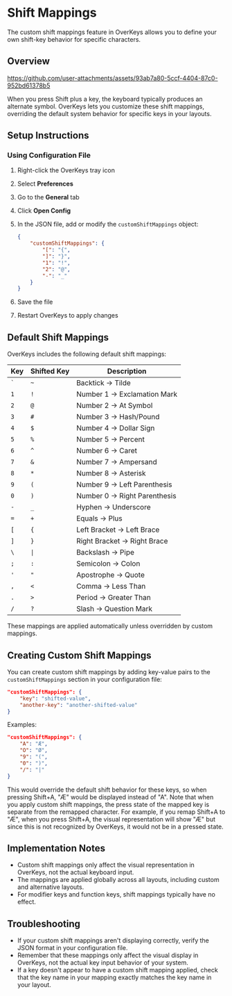 # Shift Mappings

The custom shift mappings feature in OverKeys allows you to define your own shift-key behavior for specific characters.

## Overview

https://github.com/user-attachments/assets/93ab7a80-5ccf-4404-87c0-952bd61378b5

When you press Shift plus a key, the keyboard typically produces an alternate symbol. OverKeys lets you customize these shift mappings, overriding the default system behavior for specific keys in your layouts.

## Setup Instructions

### Using Configuration File

1. Right-click the OverKeys tray icon
2. Select **Preferences**
3. Go to the **General** tab
4. Click **Open Config**
5. In the JSON file, add or modify the `customShiftMappings` object:

    ```json
    {
        "customShiftMappings": {
            "[": "{",
            "]": "}",
            "1": "!",
            "2": "@",
            "-": "_"
        }
    }
    ```

6. Save the file
7. Restart OverKeys to apply changes

## Default Shift Mappings

OverKeys includes the following default shift mappings:

| Key     | Shifted Key | Description                  |
| ------- | ----------- | ---------------------------- |
| `` ` `` | `~`         | Backtick → Tilde             |
| `1`     | `!`         | Number 1 → Exclamation Mark  |
| `2`     | `@`         | Number 2 → At Symbol         |
| `3`     | `#`         | Number 3 → Hash/Pound        |
| `4`     | `$`         | Number 4 → Dollar Sign       |
| `5`     | `%`         | Number 5 → Percent           |
| `6`     | `^`         | Number 6 → Caret             |
| `7`     | `&`         | Number 7 → Ampersand         |
| `8`     | `*`         | Number 8 → Asterisk          |
| `9`     | `(`         | Number 9 → Left Parenthesis  |
| `0`     | `)`         | Number 0 → Right Parenthesis |
| `-`     | `_`         | Hyphen → Underscore          |
| `=`     | `+`         | Equals → Plus                |
| `[`     | `{`         | Left Bracket → Left Brace    |
| `]`     | `}`         | Right Bracket → Right Brace  |
| `\`     | `\|`        | Backslash → Pipe             |
| `;`     | `:`         | Semicolon → Colon            |
| `'`     | `"`         | Apostrophe → Quote           |
| `,`     | `<`         | Comma → Less Than            |
| `.`     | `>`         | Period → Greater Than        |
| `/`     | `?`         | Slash → Question Mark        |

These mappings are applied automatically unless overridden by custom mappings.

## Creating Custom Shift Mappings

You can create custom shift mappings by adding key-value pairs to the `customShiftMappings` section in your configuration file:

```json
"customShiftMappings": {
    "key": "shifted-value",
    "another-key": "another-shifted-value"
}
```

Examples:

```json
"customShiftMappings": {
    "A": "Æ",
    "O": "Ø",
    "9": "(",
    "0": ")",
    "/": "|"
}
```

This would override the default shift behavior for these keys, so when pressing Shift+A, "Æ" would be displayed instead of "A".
Note that when you apply custom shift mappings, the press state of the mapped key is separate from the remapped character. For example, if you remap Shift+A to "Æ", when you press Shift+A, the visual representation will show "Æ" but since this is not recognized by OverKeys, it would not be in a pressed state.

## Implementation Notes

- Custom shift mappings only affect the visual representation in OverKeys, not the actual keyboard input.
- The mappings are applied globally across all layouts, including custom and alternative layouts.
- For modifier keys and function keys, shift mappings typically have no effect.

## Troubleshooting

- If your custom shift mappings aren't displaying correctly, verify the JSON format in your configuration file.
- Remember that these mappings only affect the visual display in OverKeys, not the actual key input behavior of your system.
- If a key doesn't appear to have a custom shift mapping applied, check that the key name in your mapping exactly matches the key name in your layout.
